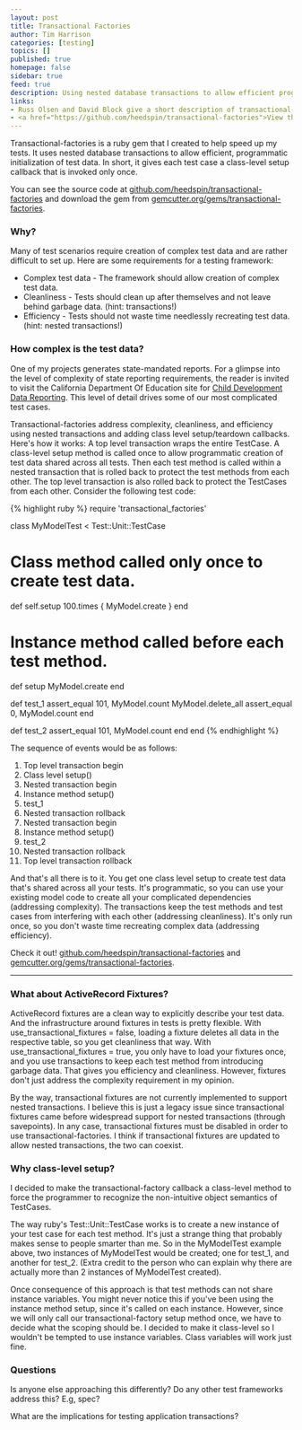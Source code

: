 ```yaml
---
layout: post
title: Transactional Factories
author: Tim Harrison
categories: [testing]
topics: []
published: true
homepage: false
sidebar: true
feed: true
description: Using nested database transactions to allow efficient programmatic initialization of ruby unit test data.
links:
- Russ Olsen and David Block give a short description of transactional-factories in their <a href="http://ruby5.envylabs.com/episodes/122-episode-120-october-15th-2010/stories/1051-transactional-factories">Episode 120 on Ruby5</a>
- <a href="https://github.com/heedspin/transactional-factories">View the source on github</a>
---
```


Transactional-factories is a ruby gem that I created to help speed up my tests.  It uses nested database transactions to allow efficient, programmatic initialization of test data.  In short, it gives each test case a class-level setup callback that is invoked only once.

You can see the source code at [github.com/heedspin/transactional-factories](http://github.com/heedspin/transactional-factories) and download the gem from [gemcutter.org/gems/transactional-factories](http://gemcutter.org/gems/transactional-factories).

### Why?

Many of test scenarios require creation of complex test data and are rather difficult to set up.  Here are some requirements for a testing framework:

- Complex test data - The framework should allow creation of complex test data.
- Cleanliness - Tests should clean up after themselves and not leave behind garbage data. (hint: transactions!)
- Efficiency - Tests should not waste time needlessly recreating test data. (hint: nested transactions!)

<div class="breakout mod">
<h3>How complex is the test data?</h3>
  <p>
One of my projects generates state-mandated reports.  For a glimpse into the level of complexity of state reporting requirements, the reader is invited to visit the California Department Of Education site for <a href="http://www.cde.ca.gov/sp/cd/ci/ccdata.asp">Child Development Data Reporting</a>.  This level of detail drives some of our most complicated test cases.
  </p>
</div>

Transactional-factories address complexity, cleanliness, and efficiency using nested transactions and adding class level setup/teardown callbacks.  Here's how it works: A top level transaction wraps the entire TestCase.  A class-level setup method is called once to allow programmatic creation of test data shared across all tests.  Then each test method is called within a nested transaction that is rolled back to protect the test methods from each other.  The top level transaction is also rolled back to protect the TestCases from each other.  Consider the following test code:

{% highlight ruby %}
require 'transactional_factories'

class MyModelTest < Test::Unit::TestCase
  # Class method called only once to create test data.
  def self.setup
    100.times { MyModel.create }
  end

  # Instance method called before each test method.
  def setup
    MyModel.create
  end
  
  def test_1
    assert_equal 101, MyModel.count
    MyModel.delete_all
    assert_equal 0, MyModel.count
  end

  def test_2
    assert_equal 101, MyModel.count
  end
end
{% endhighlight %}

The sequence of events would be as follows:

1. Top level transaction begin
2. Class level setup()
3. Nested transaction begin
4. Instance method setup()
5. test_1
6. Nested transaction rollback
7. Nested transaction begin
8. Instance method setup()
9. test_2
10. Nested transaction rollback
11. Top level transaction rollback

And that's all there is to it.  You get one class level setup to create test data that's shared across all your tests.  It's programmatic, so you can use your existing model code to create all your complicated dependencies (addressing complexity).  The transactions keep the test methods and test cases from interfering with each other (addressing cleanliness).  It's only run once, so you don't waste time recreating complex data (addressing efficiency).

Check it out! [github.com/heedspin/transactional-factories](http://github.com/heedspin/transactional-factories) and [gemcutter.org/gems/transactional-factories](http://gemcutter.org/gems/transactional-factories).

* * *

### What about ActiveRecord Fixtures?

ActiveRecord fixtures are a clean way to explicitly describe your test data.  And the infrastructure around fixtures in tests is pretty flexible.  With use\_transactional\_fixtures = false, loading a fixture deletes all data in the respective table, so you get cleanliness that way.  With use\_transactional\_fixtures = true, you only have to load your fixtures once, and you use transactions to keep each test method from introducing garbage data.  That gives you efficiency and cleanliness.  However, fixtures don't just address the complexity requirement in my opinion.

By the way, transactional fixtures are not currently implemented to support nested transactions.  I believe this is just a legacy issue since transactional fixtures came before widespread support for nested transactions (through savepoints).  In any case, transactional fixtures must be disabled in order to use transactional-factories.  I think if transactional fixtures are updated to allow nested transactions, the two can coexist.

### Why class-level setup?

I decided to make the transactional-factory callback a class-level method to force the programmer to recognize the non-intuitive object semantics of TestCases.  

The way ruby's Test::Unit::TestCase works is to create a new instance of your test case for each test method.  It's just a strange thing that probably makes sense to people smarter than me.  So in the MyModelTest example above, two instances of MyModelTest would be created; one for test\_1, and another for test\_2.  (Extra credit to the person who can explain why there are actually more than 2 instances of MyModelTest created).

Once consequence of this approach is that test methods can not share instance variables.  You might never notice this if you've been using the instance method setup, since it's called on each instance.  However, since we will only call our transactional-factory setup method once, we have to decide what the scoping should be.  I decided to make it class-level so I wouldn't be tempted to use instance variables.  Class variables will work just fine.

### Questions

Is anyone else approaching this differently?  Do any other test frameworks address this?  E.g, spec?

What are the implications for testing application transactions?
